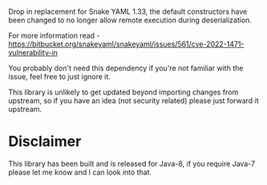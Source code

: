 Drop in replacement for Snake YAML 1.33, the default constructors have been changed to no longer allow remote execution during deserialization.

For more information read - https://bitbucket.org/snakeyaml/snakeyaml/issues/561/cve-2022-1471-vulnerability-in

You probably don't need this dependency if you're not familiar with the issue, feel free to just ignore it.

This library is unlikely to get updated beyond importing changes from upstream, so if you have an idea (not security related) please just forward it upstream.

# Disclaimer
This library has been built and is released for Java-8, if you require Java-7 please let me know and I can look into that.